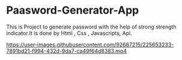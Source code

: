 # Paasword-Generator-App
This is Project to generate password with the help of strong strength indicator.It is done by Html , Css , Javascripts, Api.


https://user-images.githubusercontent.com/92667215/225653233-7891bd21-f994-432d-9da7-ca49f64d8383.mp4

